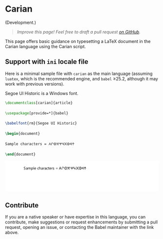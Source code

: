 # Carian

(Development.)

<blockquote>
  <p><em>Improve this page! Feel free to draft a pull request <a href="https://github.com/latex3/babel/tree/docs/docs">on GitHub</a>.</em></p>
</blockquote>

This page offers basic guidance on typesetting a LaTeX document in the
Carian language using the Carian script.

## Support with `ini` locale file

Here is a minimal sample file with `carian` as the main language
(assuming `luatex`, which is the recommended engine, and `babel` ≥25.2,
although it may work with previous versions).

Segoe UI Historic is a Windows font.

```tex
\documentclass[carian]{article}

\usepackage[provide=*]{babel}

\babelfont{rm}{Segoe UI Historic}

\begin{document}

Sample characters = 𐊠𐊬𐊸𐋄𐋐𐋌𐋂𐊸𐊮𐋇

\end{document}
```

![](../media/locale-carian.png)

## Contribute

If you are a native speaker or have expertise in this language, you can
contribute, make suggestions or request enhancements by submitting a
pull request, opening an issue, or contacting the Babel maintainer with
the link above.